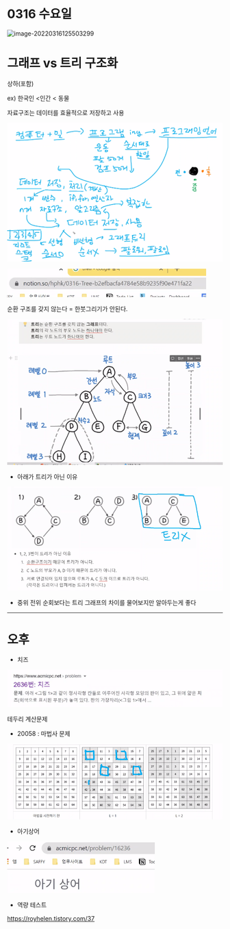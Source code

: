 # 0316 수요일

![image-20220316125503299](C:%5CUsers%5Cstar3%5CAppData%5CRoaming%5CTypora%5Ctypora-user-images%5Cimage-20220316125503299.png)



# 그래프 vs 트리 구조화

상하(포함)  

ex) 한국인 <인간 < 동물



자료구조는 데이터를 효율적으로 저장하고 사용

![image-20220316130838857](0316%20%EC%88%98%EC%9A%94%EC%9D%BC.assets/image-20220316130838857.png)



![image-20220316131006841](0316%20%EC%88%98%EC%9A%94%EC%9D%BC.assets/image-20220316131006841.png)



순환 구조를 갖지 않는다 = 한붓그리기가 안된다.

![image-20220316131214470](0316%20%EC%88%98%EC%9A%94%EC%9D%BC.assets/image-20220316131214470.png)



* 아래가 트리가 아닌 이유

![image-20220316131456666](0316%20%EC%88%98%EC%9A%94%EC%9D%BC.assets/image-20220316131456666.png)



* 중위 전위 순회보다는 트리 그래프의 차이를 물어보지만 알아두는게 좋다

---



# 오후

* 치즈

![image-20220316163711711](0316%20%EC%88%98%EC%9A%94%EC%9D%BC.assets/image-20220316163711711.png)

테두리 계산문제



* 20058 : 마법사 문제 

![image-20220316163724627](0316%20%EC%88%98%EC%9A%94%EC%9D%BC.assets/image-20220316163724627.png)





* 아기상어

![image-20220316163845607](0316%20%EC%88%98%EC%9A%94%EC%9D%BC.assets/image-20220316163845607.png)



* 역량 테스트

https://royhelen.tistory.com/37